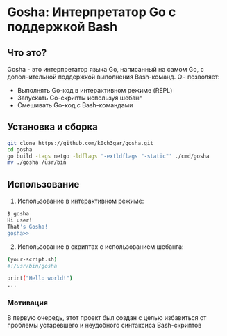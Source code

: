 # Gosha: Интерпретатор Go с поддержкой Bash

## Что это?

Gosha - это интерпретатор языка Go, написанный на самом Go, с дополнительной поддержкой выполнения Bash-команд. Он позволяет:

- Выполнять Go-код в интерактивном режиме (REPL)
- Запускать Go-скрипты используя шебанг
- Смешивать Go-код с Bash-командами

## Установка и сборка

```bash
git clone https://github.com/k0ch3gar/gosha.git
cd gosha
go build -tags netgo -ldflags '-extldflags "-static"' ./cmd/gosha
mv ./gosha /usr/bin
```

## Использование

1) Использование в интерактивном режиме:
```bash
$ gosha
Hi user!
That's Gosha!
gosha>>
```

2) Использование в скриптах с использованием шебанга:
```bash
(your-script.sh)
#!/usr/bin/gosha

print("Hello world!")
...
```

### Мотивация

В первую очередь, этот проект был создан с целью избавиться от проблемы устаревшего и неудобного синтаксиса Bash-скриптов
